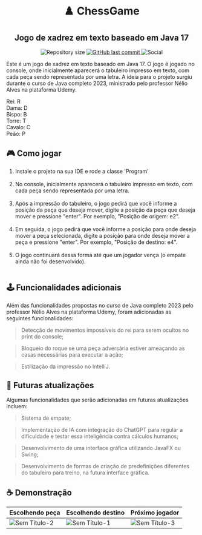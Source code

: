 <h1 align="center"> ♟️ ChessGame </h1>
<h2 align="center">Jogo de xadrez em texto baseado em Java 17</h2>

<p align="center">
  
  <img alt="Repository size" src="https://img.shields.io/github/repo-size/Luisgmr/ChessGame">
                                  
  <a href="https://github.com/Luisgmr/ChessGame/master">
    <img alt="GitHub last commit" src="https://img.shields.io/github/last-commit/Luisgmr/ChessGame">
  </a>
                                                                                                   
   <img alt="Social" src="https://img.shields.io/github/stars/Luisgmr/ChessGame?style=plastic">
</p>

Este é um jogo de xadrez em texto baseado em Java 17. O jogo é jogado no console, onde inicialmente aparecerá o tabuleiro impresso em texto, com cada peça sendo representada por uma letra. A ideia para o projeto surgiu durante o curso de Java completo 2023, ministrado pelo professor Nélio Alves na plataforma Udemy.

Rei: R <br>
Dama: D <br>
Bispo: B <br>
Torre: T <br>
Cavalo: C <br>
Peão: P <br>

## 🎮 Como jogar

1. Instale o projeto na sua IDE e rode a classe 'Program'<br><br>
2. No console, inicialmente aparecerá o tabuleiro impresso em texto, com cada peça sendo representada por uma letra.<br><br>
3. Após a impressão do tabuleiro, o jogo pedirá que você informe a posição da peça que deseja mover, digite a posição da peça que deseja mover e pressione "enter". Por exemplo, "Posição de origem: e2".<br><br>
4. Em seguida, o jogo pedirá que você informe a posição para onde deseja mover a peça selecionada, digite a posição para onde deseja mover a peça e pressione "enter". Por exemplo, "Posição de destino: e4".<br><br>
5. O jogo continuará dessa forma até que um jogador vença (o empate ainda não foi desenvolvido).<br><br>

## 🕹️ Funcionalidades adicionais

Além das funcionalidades propostas no curso de Java completo 2023 pelo professor Nélio Alves na plataforma Udemy, foram adicionadas as seguintes funcionalidades:

> Detecção de movimentos impossíveis do rei para serem ocultos no print do console;

> Bloqueio do roque se uma peça adversária estiver ameaçando as casas necessárias para executar a ação;

> Estilização da impressão no IntelliJ.

## 📰 Futuras atualizações

Algumas funcionalidades que serão adicionadas em futuras atualizações incluem:

> Sistema de empate;

> Implementação de IA com integração do ChatGPT para regular a dificuldade e testar essa inteligência contra cálculos humanos;

> Desenvolvimento de uma interface gráfica utilizando JavaFX ou Swing;

> Desenvolvimento de formas de criação de predefinições diferentes do tabuleiro para treino, na futura interface gráfica.

## ☕ Demonstração

| Escolhendo peça | Escolhendo destino | Próximo jogador | 
|---|---|---|
| ![Sem Título-2](https://github.com/Luisgmr/ChessGame/assets/41022083/542ba59b-12cf-4001-af8d-fc33275b8710) | ![Sem Título-1](https://github.com/Luisgmr/ChessGame/assets/41022083/11764058-3c4d-495e-ba7b-968a88dc5c68)   | ![Sem Título-3](https://github.com/Luisgmr/ChessGame/assets/41022083/93314b51-4d58-4bad-b37d-c8d9c33b6b6f)  | 
